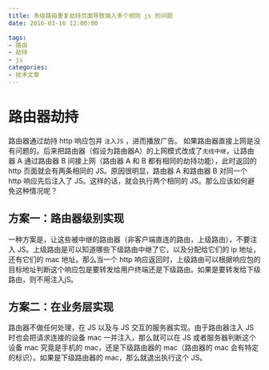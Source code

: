 ```yaml
---
title: 多级路由重复劫持页面导致插入多个相同 js 的问题
date: 2016-03-16 12:00:00

tags:
- 路由
- 劫持
- js
categories:
- 技术文章
---
```


# 路由器劫持
  路由器通过劫持 http 响应包并 `注入JS` ，进而播放广告。
  如果路由器直接上网是没有问题的。后来把路由器（假设为路由器A）的上网模式改成了`无线中继`，让路由器 A 通过路由器 B 间接上网（路由器 A 和 B 都有相同的劫持功能），此时返回的 http 页面就会有两条相同的 JS。原因很明显，路由器 A 和路由器 B 对同一个 http 响应先后注入了 JS。这样的话，就会执行两个相同的 JS。那么应该如何避免这种情况呢？

<!-- more -->
## 方案一：路由器级别实现
  一种方案是，让这些被中继的路由器（非客户端直连的路由，上级路由），不要注入 JS。上级路由是可以知道哪些下级路由中继了它，以及分配给它们的 ip 地址，还有它们的 mac 地址。那么当一个 http 响应返回时，上级路由可以根据响应包的目标地址判断这个响应包是要转发给用户终端还是下级路由。如果是要转发给下级路由，则不用注入jS。

## 方案二：在业务层实现
   路由器不做任何处理，在 JS 以及与 JS 交互的服务器实现。由于路由器注入 JS 时也会把请求连接的设备 mac 一并注入，那么就可以在 JS 或者服务器判断这个设备 mac 究竟是手机的 mac，还是下级路由器的 mac（路由器的 mac 会有特定的标识）。如果是下级路由器的 mac，那么就退出执行这个 JS。
   
 



